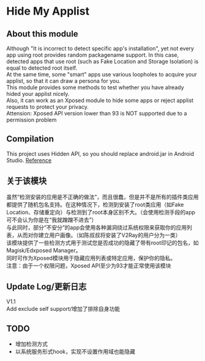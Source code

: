 # Hide My Applist
## About this module  
Although "It is incorrect to detect specific app's installation", yet not every app using root provides random packagename support.
In this case, detected apps that use root (such as Fake Location and Storage Isolation) is equal to detected root itself.  
At the same time, some "smart" apps use various loopholes to acquire your applist, so that it can draw a persona for you.  
This module provides some methods to test whether you have already hided your applist nicely.  
Also, it can work as an Xposed module to hide some apps or reject applist requests to protect your privacy.   
Attension: Xposed API version lower than 93 is NOT supported due to a permission problem  
## Compilation
This project uses Hidden API, so you should replace android.jar in Android Studio. [Reference](https://github.com/anggrayudi/android-hidden-api)  

## 关于该模块  
虽然“检测安装的应用是不正确的做法”，而且很蠢，但是并不是所有的插件类应用都提供了随机包名支持。在这种情况下，检测到安装了root类应用（如Fake Location、存储重定向）与检测到了root本身区别不大。（会使用检测手段的app可不会认为你是在“我就蹭蹭不进去”）  
与此同时，部分“不安分”的app会使用各种漏洞绕过系统权限来获取你的应用列表，从而对你建立用户画像。（如陈叔叔将安装了V2Ray的用户分为一类）  
该模块提供了一些检测方式用于测试您是否成功的隐藏了带有root印记的包名，如Magisk/Edxposed Manager。  
同时可作为Xposed模块用于隐藏应用列表或特定应用，保护你的隐私。  
注意：由于一个权限问题，Xposed API至少为93才能正常使用该模块  

## Update Log/更新日志
V1.1  
Add exclude self support/增加了排除自身功能

## TODO
+ 增加检测方式
+ 以系统服务形式hook，实现不设置作用域也能隐藏